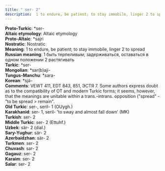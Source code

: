 ```yaml
---
title: " ser- 2"
description:  1 to endure, be patient; to stay immobile, linger 2 to spread
---
```


<strong>Proto-Turkic</strong>:  *ser-<br>
<strong>Altaic etymology</strong>:  Altaic etymology<br>
<strong> Proto-Altaic</strong>:  *sajri<br>
<strong>Nostratic</strong>:  Nostratic<br>
<strong>Meaning</strong>:  1 to endure, be patient; to stay immobile, linger 2 to spread<br>
<strong>Russian meaning</strong>:  1 быть терпеливым; задерживаться, оставаться в одном положении 2 растягивать<br>
<strong>Turkic</strong>:  *ser-<br>
<strong>Mongolian</strong>:  *sar(b)aji-<br>
<strong>Tungus-Manchu</strong>:  *sara-<br>
<strong>Korean</strong>:  *sjǝ́-<br>
<strong>Comments</strong>:  VEWT 411, EDT 843, 851, ЭСТЯ 7. Some authors express doubt as to the compatibility of OT and modern Turkic forms; it seems, however, that the meanings are unitable within a trans.-intrans. opposition ("spread" - "to be spread > remain".<br>
<strong>Old Turkic</strong>:  ser-, seril- 1 (OUygh.)<br>
<strong>Karakhanid</strong>:  ser- 1, seril- 'to sway and almost fall down' (MK)<br>
<strong>Turkish</strong>:  ser- 2<br>
<strong>Middle Turkic</strong>:  ser- 2 (Ettuhf.)<br>
<strong>Uzbek</strong>:  sär- 2 (dial.)<br>
<strong>Sary-Yughur</strong>:  sär- 2<br>
<strong>Azerbaidzhan</strong>:  sär- 2<br>
<strong>Turkmen</strong>:  ser- 2<br>
<strong>Chuvash</strong>:  sar- 2<br>
<strong>Gagauz</strong>:  ser- 2<br>
<strong>Karaim</strong>:  ser- 2<br>
<strong>Salar</strong>:  ser- 2<br>


